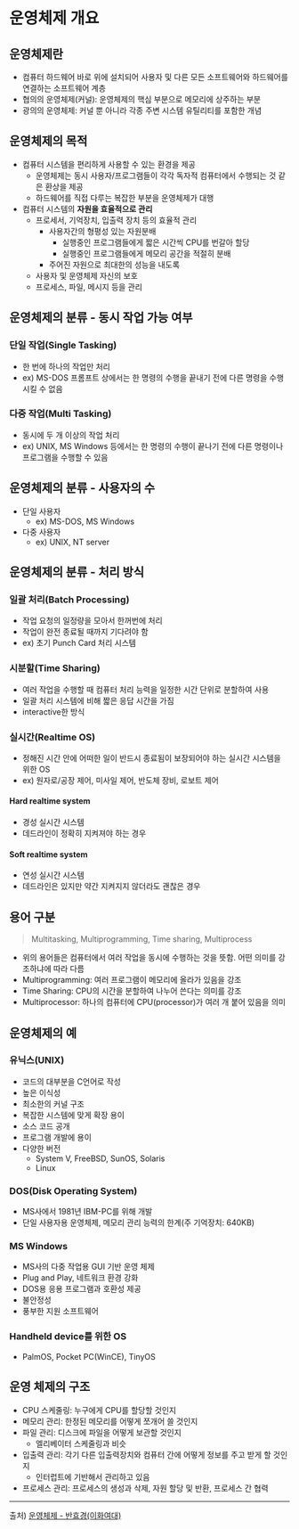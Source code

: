 운영체제 개요
========

## 운영체제란

- 컴퓨터 하드웨어 바로 위에 설치되어 사용자 및 다른 모든 소프트웨어와 하드웨어를 연결하는 소프트웨어 계층
- 협의의 운영체제(커널): 운영체제의 핵심 부분으로 메모리에 상주하는 부분
- 광의의 운영체제: 커널 뿐 아니라 각종 주변 시스템 유틸리티를 포함한 개념


## 운영체제의 목적

- 컴퓨터 시스템을 편리하게 사용할 수 있는 환경을 제공
  - 운영체제는 동시 사용자/프로그램들이 각각 독자적 컴퓨터에서 수행되는 것 같은 환상을 제공
  - 하드웨어를 직접 다루는 복잡한 부분을 운영체제가 대행
- 컴퓨터 시스템의 **자원을 효율적으로 관리**
  - 프로세서, 기억장치, 입출력 장치 등의 효율적 관리
    - 사용자간의 형평성 있는 자원분배
      - 실행중인 프로그램들에게 짧은 시간씩 CPU를 번갈아 할당
      - 실행중인 프로그램들에게 메모리 공간을 적절히 분배
    - 주어진 자원으로 최대한의 성능을 내도록
  - 사용자 및 운영체제 자신의 보호
  - 프로세스, 파일, 메시지 등을 관리
  
  
## 운영체제의 분류 - 동시 작업 가능 여부

### 단일 작업(Single Tasking)

- 한 번에 하나의 작업만 처리
- ex) MS-DOS 프롬프트 상에서는 한 명령의 수행을 끝내기 전에 다른 명령을 수행시킬 수 없음

### 다중 작업(Multi Tasking)

- 동시에 두 개 이상의 작업 처리
- ex) UNIX, MS Windows 등에서는 한 명령의 수행이 끝나기 전에 다른 명령이나 프로그램을 수행할 수 있음


## 운영체제의 분류 - 사용자의 수

- 단일 사용자
  - ex) MS-DOS, MS Windows
- 다중 사용자
  - ex) UNIX, NT server

## 운영체제의 분류 - 처리 방식

### 일괄 처리(Batch Processing)

- 작업 요청의 일정량을 모아서 한꺼번에 처리
- 작업이 완전 종료될 때까지 기다려야 함
- ex) 초기 Punch Card 처리 시스템

### 시분할(Time Sharing)

- 여러 작업을 수행할 때 컴퓨터 처리 능력을 일정한 시간 단위로 분할하여 사용
- 일괄 처리 시스템에 비해 짧은 응답 시간을 가짐
- interactive한 방식


### 실시간(Realtime OS)

- 정해진 시간 안에 어떠한 일이 반드시 종료됨이 보장되어야 하는 실시간 시스템을 위한 OS
- ex) 원자로/공장 제어, 미사일 제어, 반도체 장비, 로보트 제어

#### Hard realtime system
- 경성 실시간 시스템
- 데드라인이 정확히 지켜져야 하는 경우

#### Soft realtime system
- 연성 실시간 시스템
- 데드라인은 있지만 약간 지켜지지 않더라도 괜찮은 경우


## 용어 구분

> Multitasking, Multiprogramming, Time sharing, Multiprocess

- 위의 용어들은 컴퓨터에서 여러 작업을 동시에 수행하는 것을 뜻함. 어떤 의미를 강조하냐에 따라 다름
- Multiprogramming: 여러 프로그램이 메모리에 올라가 있음을 강조
- Time Sharing: CPU의 시간을 분할하여 나누어 쓴다는 의미를 강조
- Multiprocessor: 하나의 컴퓨터에 CPU(processor)가 여러 개 붙어 있음을 의미


## 운영체제의 예

### 유닉스(UNIX)

- 코드의 대부분을 C언어로 작성
- 높은 이식성
- 최소한의 커널 구조
- 복잡한 시스템에 맞게 확장 용이
- 소스 코드 공개
- 프로그램 개발에 용이
- 다양한 버전
  - System V, FreeBSD, SunOS, Solaris
  - Linux

### DOS(Disk Operating System)

- MS사에서 1981년 IBM-PC를 위해 개발
- 단일 사용자용 운영체제, 메모리 관리 능력의 한계(주 기억장치: 640KB)

### MS Windows
- MS사의 다중 작업용 GUI 기반 운영 체제
- Plug and Play, 네트워크 환경 강화
- DOS용 응용 프로그램과 호환성 제공
- 불안정성
- 풍부한 지원 소프트웨어

### Handheld device를 위한 OS
- PalmOS, Pocket PC(WinCE), TinyOS


## 운영 체제의 구조

- CPU 스케줄링: 누구에게 CPU를 할당할 것인지
- 메모리 관리: 한정된 메모리를 어떻게 쪼개어 쓸 것인지
- 파일 관리: 디스크에 파일을 어떻게 보관할 것인지
  - 엘리베이터 스케줄링과 비슷
- 입출력 관리: 각기 다른 입출력장치와 컴퓨터 간에 어떻게 정보를 주고 받게 할 것인지
  - 인터럽트에 기반해서 관리하고 있음
- 프로세스 관리: 프로세스의 생성과 삭제, 자원 할당 및 반환, 프로세스 간 협력

--------

출처) [운영체제 - 반효경(이화여대)](http://www.kocw.net/home/search/kemView.do?kemId=1046323&ar=pop)
